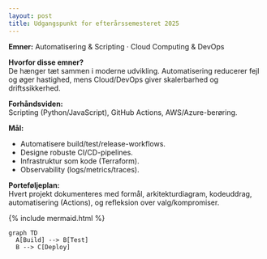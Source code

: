 ```yaml
---
layout: post
title: Udgangspunkt for efterårssemesteret 2025
---
```


**Emner:** Automatisering & Scripting · Cloud Computing & DevOps

**Hvorfor disse emner?**  
De hænger tæt sammen i moderne udvikling. Automatisering reducerer fejl og øger hastighed, mens Cloud/DevOps giver skalerbarhed og driftssikkerhed.

**Forhåndsviden:**  
Scripting (Python/JavaScript), GitHub Actions, AWS/Azure-berøring.

**Mål:**

- Automatisere build/test/release-workflows.
- Designe robuste CI/CD-pipelines.
- Infrastruktur som kode (Terraform).
- Observability (logs/metrics/traces).

**Porteføljeplan:**  
Hvert projekt dokumenteres med formål, arkitekturdiagram, kodeuddrag, automatisering (Actions), og refleksion over valg/kompromiser.

{% include mermaid.html %}

```mermaid
graph TD
  A[Build] --> B[Test]
  B --> C[Deploy]
```
